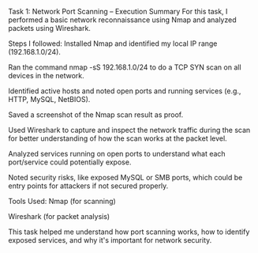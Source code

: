 Task 1: Network Port Scanning – Execution Summary
For this task, I performed a basic network reconnaissance using Nmap and analyzed packets using Wireshark.

Steps I followed:
Installed Nmap and identified my local IP range (192.168.1.0/24).

Ran the command nmap -sS 192.168.1.0/24 to do a TCP SYN scan on all devices in the network.

Identified active hosts and noted open ports and running services (e.g., HTTP, MySQL, NetBIOS).

Saved a screenshot of the Nmap scan result as proof.

Used Wireshark to capture and inspect the network traffic during the scan for better understanding of how the scan works at the packet level.

Analyzed services running on open ports to understand what each port/service could potentially expose.

Noted security risks, like exposed MySQL or SMB ports, which could be entry points for attackers if not secured properly.

Tools Used:
Nmap (for scanning)

Wireshark (for packet analysis)

This task helped me understand how port scanning works, how to identify exposed services, and why it's important for network security.
